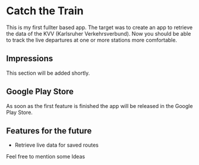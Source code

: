 # Catch the Train

This is my first fullter based app. The target was to create an app to retrieve the data of the KVV (Karlsruher Verkehrsverbund). 
Now you should be able to track the live departures at one or more stations more comfortable.


## Impressions

This section will be added shortly.


## Google Play Store

As soon as the first feature is finished the app will be released in the Google Play Store.


## Features for the future

* Retrieve live data for saved routes

Feel free to mention some Ideas
